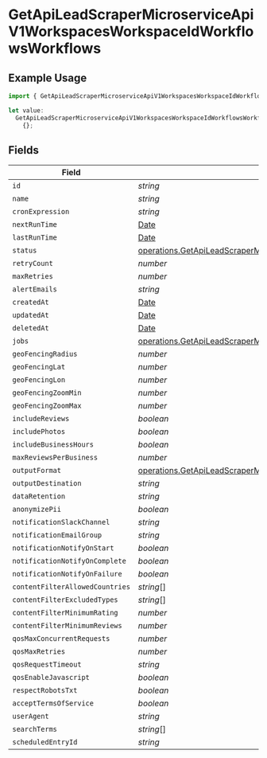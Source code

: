 # GetApiLeadScraperMicroserviceApiV1WorkspacesWorkspaceIdWorkflowsWorkflows

## Example Usage

```typescript
import { GetApiLeadScraperMicroserviceApiV1WorkspacesWorkspaceIdWorkflowsWorkflows } from "oppulence-backend-sdk/models/operations";

let value:
  GetApiLeadScraperMicroserviceApiV1WorkspacesWorkspaceIdWorkflowsWorkflows =
    {};
```

## Fields

| Field                                                                                                                                                                                              | Type                                                                                                                                                                                               | Required                                                                                                                                                                                           | Description                                                                                                                                                                                        |
| -------------------------------------------------------------------------------------------------------------------------------------------------------------------------------------------------- | -------------------------------------------------------------------------------------------------------------------------------------------------------------------------------------------------- | -------------------------------------------------------------------------------------------------------------------------------------------------------------------------------------------------- | -------------------------------------------------------------------------------------------------------------------------------------------------------------------------------------------------- |
| `id`                                                                                                                                                                                               | *string*                                                                                                                                                                                           | :heavy_minus_sign:                                                                                                                                                                                 | N/A                                                                                                                                                                                                |
| `name`                                                                                                                                                                                             | *string*                                                                                                                                                                                           | :heavy_minus_sign:                                                                                                                                                                                 | N/A                                                                                                                                                                                                |
| `cronExpression`                                                                                                                                                                                   | *string*                                                                                                                                                                                           | :heavy_minus_sign:                                                                                                                                                                                 | N/A                                                                                                                                                                                                |
| `nextRunTime`                                                                                                                                                                                      | [Date](https://developer.mozilla.org/en-US/docs/Web/JavaScript/Reference/Global_Objects/Date)                                                                                                      | :heavy_minus_sign:                                                                                                                                                                                 | N/A                                                                                                                                                                                                |
| `lastRunTime`                                                                                                                                                                                      | [Date](https://developer.mozilla.org/en-US/docs/Web/JavaScript/Reference/Global_Objects/Date)                                                                                                      | :heavy_minus_sign:                                                                                                                                                                                 | N/A                                                                                                                                                                                                |
| `status`                                                                                                                                                                                           | [operations.GetApiLeadScraperMicroserviceApiV1WorkspacesWorkspaceIdWorkflowsStatus](../../models/operations/getapileadscrapermicroserviceapiv1workspacesworkspaceidworkflowsstatus.md)             | :heavy_minus_sign:                                                                                                                                                                                 | N/A                                                                                                                                                                                                |
| `retryCount`                                                                                                                                                                                       | *number*                                                                                                                                                                                           | :heavy_minus_sign:                                                                                                                                                                                 | N/A                                                                                                                                                                                                |
| `maxRetries`                                                                                                                                                                                       | *number*                                                                                                                                                                                           | :heavy_minus_sign:                                                                                                                                                                                 | N/A                                                                                                                                                                                                |
| `alertEmails`                                                                                                                                                                                      | *string*                                                                                                                                                                                           | :heavy_minus_sign:                                                                                                                                                                                 | N/A                                                                                                                                                                                                |
| `createdAt`                                                                                                                                                                                        | [Date](https://developer.mozilla.org/en-US/docs/Web/JavaScript/Reference/Global_Objects/Date)                                                                                                      | :heavy_minus_sign:                                                                                                                                                                                 | N/A                                                                                                                                                                                                |
| `updatedAt`                                                                                                                                                                                        | [Date](https://developer.mozilla.org/en-US/docs/Web/JavaScript/Reference/Global_Objects/Date)                                                                                                      | :heavy_minus_sign:                                                                                                                                                                                 | N/A                                                                                                                                                                                                |
| `deletedAt`                                                                                                                                                                                        | [Date](https://developer.mozilla.org/en-US/docs/Web/JavaScript/Reference/Global_Objects/Date)                                                                                                      | :heavy_minus_sign:                                                                                                                                                                                 | N/A                                                                                                                                                                                                |
| `jobs`                                                                                                                                                                                             | [operations.GetApiLeadScraperMicroserviceApiV1WorkspacesWorkspaceIdWorkflowsJobs](../../models/operations/getapileadscrapermicroserviceapiv1workspacesworkspaceidworkflowsjobs.md)[]               | :heavy_minus_sign:                                                                                                                                                                                 | N/A                                                                                                                                                                                                |
| `geoFencingRadius`                                                                                                                                                                                 | *number*                                                                                                                                                                                           | :heavy_minus_sign:                                                                                                                                                                                 | N/A                                                                                                                                                                                                |
| `geoFencingLat`                                                                                                                                                                                    | *number*                                                                                                                                                                                           | :heavy_minus_sign:                                                                                                                                                                                 | N/A                                                                                                                                                                                                |
| `geoFencingLon`                                                                                                                                                                                    | *number*                                                                                                                                                                                           | :heavy_minus_sign:                                                                                                                                                                                 | N/A                                                                                                                                                                                                |
| `geoFencingZoomMin`                                                                                                                                                                                | *number*                                                                                                                                                                                           | :heavy_minus_sign:                                                                                                                                                                                 | N/A                                                                                                                                                                                                |
| `geoFencingZoomMax`                                                                                                                                                                                | *number*                                                                                                                                                                                           | :heavy_minus_sign:                                                                                                                                                                                 | N/A                                                                                                                                                                                                |
| `includeReviews`                                                                                                                                                                                   | *boolean*                                                                                                                                                                                          | :heavy_minus_sign:                                                                                                                                                                                 | N/A                                                                                                                                                                                                |
| `includePhotos`                                                                                                                                                                                    | *boolean*                                                                                                                                                                                          | :heavy_minus_sign:                                                                                                                                                                                 | N/A                                                                                                                                                                                                |
| `includeBusinessHours`                                                                                                                                                                             | *boolean*                                                                                                                                                                                          | :heavy_minus_sign:                                                                                                                                                                                 | N/A                                                                                                                                                                                                |
| `maxReviewsPerBusiness`                                                                                                                                                                            | *number*                                                                                                                                                                                           | :heavy_minus_sign:                                                                                                                                                                                 | N/A                                                                                                                                                                                                |
| `outputFormat`                                                                                                                                                                                     | [operations.GetApiLeadScraperMicroserviceApiV1WorkspacesWorkspaceIdWorkflowsOutputFormat](../../models/operations/getapileadscrapermicroserviceapiv1workspacesworkspaceidworkflowsoutputformat.md) | :heavy_minus_sign:                                                                                                                                                                                 | N/A                                                                                                                                                                                                |
| `outputDestination`                                                                                                                                                                                | *string*                                                                                                                                                                                           | :heavy_minus_sign:                                                                                                                                                                                 | N/A                                                                                                                                                                                                |
| `dataRetention`                                                                                                                                                                                    | *string*                                                                                                                                                                                           | :heavy_minus_sign:                                                                                                                                                                                 | N/A                                                                                                                                                                                                |
| `anonymizePii`                                                                                                                                                                                     | *boolean*                                                                                                                                                                                          | :heavy_minus_sign:                                                                                                                                                                                 | N/A                                                                                                                                                                                                |
| `notificationSlackChannel`                                                                                                                                                                         | *string*                                                                                                                                                                                           | :heavy_minus_sign:                                                                                                                                                                                 | N/A                                                                                                                                                                                                |
| `notificationEmailGroup`                                                                                                                                                                           | *string*                                                                                                                                                                                           | :heavy_minus_sign:                                                                                                                                                                                 | N/A                                                                                                                                                                                                |
| `notificationNotifyOnStart`                                                                                                                                                                        | *boolean*                                                                                                                                                                                          | :heavy_minus_sign:                                                                                                                                                                                 | N/A                                                                                                                                                                                                |
| `notificationNotifyOnComplete`                                                                                                                                                                     | *boolean*                                                                                                                                                                                          | :heavy_minus_sign:                                                                                                                                                                                 | N/A                                                                                                                                                                                                |
| `notificationNotifyOnFailure`                                                                                                                                                                      | *boolean*                                                                                                                                                                                          | :heavy_minus_sign:                                                                                                                                                                                 | N/A                                                                                                                                                                                                |
| `contentFilterAllowedCountries`                                                                                                                                                                    | *string*[]                                                                                                                                                                                         | :heavy_minus_sign:                                                                                                                                                                                 | N/A                                                                                                                                                                                                |
| `contentFilterExcludedTypes`                                                                                                                                                                       | *string*[]                                                                                                                                                                                         | :heavy_minus_sign:                                                                                                                                                                                 | N/A                                                                                                                                                                                                |
| `contentFilterMinimumRating`                                                                                                                                                                       | *number*                                                                                                                                                                                           | :heavy_minus_sign:                                                                                                                                                                                 | N/A                                                                                                                                                                                                |
| `contentFilterMinimumReviews`                                                                                                                                                                      | *number*                                                                                                                                                                                           | :heavy_minus_sign:                                                                                                                                                                                 | N/A                                                                                                                                                                                                |
| `qosMaxConcurrentRequests`                                                                                                                                                                         | *number*                                                                                                                                                                                           | :heavy_minus_sign:                                                                                                                                                                                 | N/A                                                                                                                                                                                                |
| `qosMaxRetries`                                                                                                                                                                                    | *number*                                                                                                                                                                                           | :heavy_minus_sign:                                                                                                                                                                                 | N/A                                                                                                                                                                                                |
| `qosRequestTimeout`                                                                                                                                                                                | *string*                                                                                                                                                                                           | :heavy_minus_sign:                                                                                                                                                                                 | N/A                                                                                                                                                                                                |
| `qosEnableJavascript`                                                                                                                                                                              | *boolean*                                                                                                                                                                                          | :heavy_minus_sign:                                                                                                                                                                                 | N/A                                                                                                                                                                                                |
| `respectRobotsTxt`                                                                                                                                                                                 | *boolean*                                                                                                                                                                                          | :heavy_minus_sign:                                                                                                                                                                                 | N/A                                                                                                                                                                                                |
| `acceptTermsOfService`                                                                                                                                                                             | *boolean*                                                                                                                                                                                          | :heavy_minus_sign:                                                                                                                                                                                 | N/A                                                                                                                                                                                                |
| `userAgent`                                                                                                                                                                                        | *string*                                                                                                                                                                                           | :heavy_minus_sign:                                                                                                                                                                                 | N/A                                                                                                                                                                                                |
| `searchTerms`                                                                                                                                                                                      | *string*[]                                                                                                                                                                                         | :heavy_minus_sign:                                                                                                                                                                                 | N/A                                                                                                                                                                                                |
| `scheduledEntryId`                                                                                                                                                                                 | *string*                                                                                                                                                                                           | :heavy_minus_sign:                                                                                                                                                                                 | N/A                                                                                                                                                                                                |